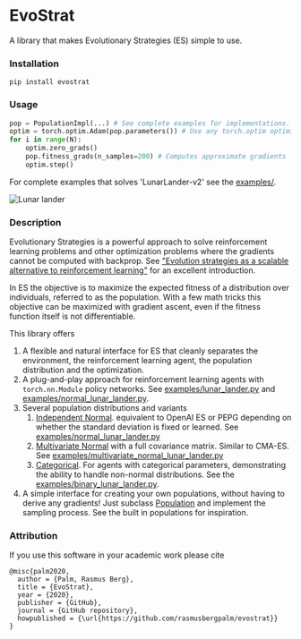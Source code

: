 # EvoStrat 

A library that makes Evolutionary Strategies (ES) simple to use.

### Installation

`pip install evostrat`

### Usage

```python
pop = PopulationImpl(...) # See complete examples for implementations. 
optim = torch.optim.Adam(pop.parameters()) # Use any torch.optim optimizer
for i in range(N):
    optim.zero_grads()
    pop.fitness_grads(n_samples=200) # Computes approximate gradients
    optim.step()
```

For complete examples that solves 'LunarLander-v2' see the [examples/](evostrat/examples). 

![Lunar lander](media/lander.gif)

### Description

Evolutionary Strategies is a powerful approach to solve reinforcement learning problems and other optimization problems where the gradients cannot be computed with backprop. 
See ["Evolution strategies as a scalable alternative to reinforcement learning"](https://arxiv.org/abs/1703.03864) for an excellent introduction.

In ES the objective is to maximize the expected fitness of a distribution over individuals, referred to as the population. 
With a few math tricks this objective can be maximized with gradient ascent, even if the fitness function itself is not differentiable. 

This library offers
 
1. A flexible and natural interface for ES that cleanly separates the environment, the reinforcement learning agent, the population distribution and the optimization.    
2. A plug-and-play approach for reinforcement learning agents with `torch.nn.Module` policy networks. See [examples/lunar_lander.py](evostrat/examples/lunar_lander.py) and [examples/normal_lunar_lander.py](evostrat/examples/normal_lunar_lander.py). 
3. Several population distributions and variants
    1. [Independent Normal](evostrat/normal_population.py). equivalent to OpenAI ES or PEPG depending on whether the standard deviation is fixed or learned. See [examples/normal_lunar_lander.py](evostrat/examples/normal_lunar_lander.py)
    2. [Multivariate Normal](evostrat/multivariate_normal_population.py) with a full covariance matrix. Similar to CMA-ES. See [examples/multivariate_normal_lunar_lander.py](evostrat/examples/multivariate_normal_lunar_lander.py)
    3. [Categorical](evostrat/categorical_population.py). For agents with categorical parameters, demonstrating the ability to handle non-normal distributions. See the [examples/binary_lunar_lander.py](evostrat/examples/binary_lunar_lander.py). 
4. A simple interface for creating your own populations, without having to derive any gradients! Just subclass [Population](evostrat/population.py) and implement the sampling process. See the built in populations for inspiration.

### Attribution

If you use this software in your academic work please cite

``` 
@misc{palm2020,
  author = {Palm, Rasmus Berg},
  title = {EvoStrat},
  year = {2020},
  publisher = {GitHub},
  journal = {GitHub repository},
  howpublished = {\url{https://github.com/rasmusbergpalm/evostrat}}
}
```
     


 
